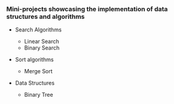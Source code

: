 ### Mini-projects showcasing the implementation of data structures and algorithms
- Search Algorithms 
    - Linear Search
    - Binary Search
    
- Sort algorithms
    - Merge Sort
    
- Data Structures
    - Binary Tree
  